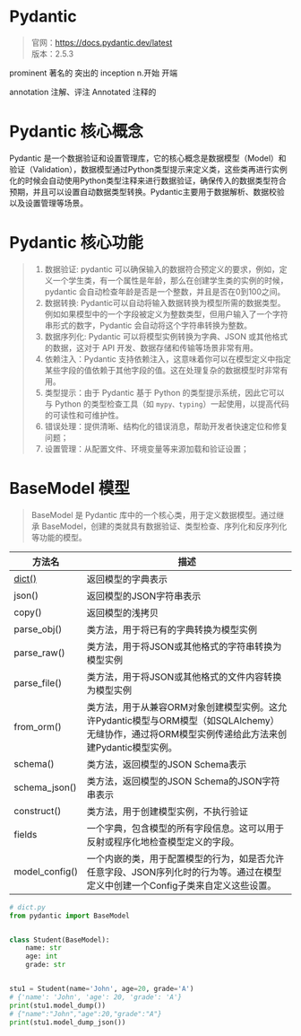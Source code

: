 # Pydantic

> 官网：https://docs.pydantic.dev/latest  
> 版本：2.5.3

prominent 著名的  突出的  inception n.开始 开端

annotation 注解、评注 Annotated 注释的

# Pydantic 核心概念
Pydantic 是一个数据验证和设置管理库，它的核心概念是数据模型（Model）和验证（Validation），数据模型通过Python类型提示来定义类，这些类再进行实例化的时候会自动使用Python类型注释来进行数据验证，确保传入的数据类型符合预期，并且可以设置自动数据类型转换。Pydantic主要用于数据解析、数据校验以及设置管理等场景。

# Pydantic 核心功能
> 1. 数据验证: pydantic 可以确保输入的数据符合预定义的要求，例如，定义一个学生类，有一个属性是年龄，那么在创建学生类的实例的时候，pydantic 会自动检查年龄是否是一个整数，并且是否在0到100之间。
> 2. 数据转换: Pydantic可以自动将输入数据转换为模型所需的数据类型。例如如果模型中的一个字段被定义为整数类型，但用户输入了一个字符串形式的数字，Pydantic 会自动将这个字符串转换为整数。
> 3. 数据序列化: Pydantic 可以将模型实例转换为字典、JSON 或其他格式的数据，这对于 API 开发、数据存储和传输等场景非常有用。
> 4. 依赖注入：Pydantic 支持依赖注入，这意味着你可以在模型定义中指定某些字段的值依赖于其他字段的值。这在处理复杂的数据模型时非常有用。
> 5. 类型提示：由于 Pydantic 基于 Python 的类型提示系统，因此它可以与 Python 的类型检查工具（如 `mypy、typing`）一起使用，以提高代码的可读性和可维护性。
> 6. 错误处理：提供清晰、结构化的错误消息，帮助开发者快速定位和修复问题；
> 7. 设置管理：从配置文件、环境变量等来源加载和验证设置；

# BaseModel 模型
> BaseModel 是 Pydantic 库中的一个核心类，用于定义数据模型。通过继承 BaseModel，创建的类就具有数据验证、类型检查、序列化和反序列化等功能的模型。

| 方法名           | 描述                                                                                                 |
|------------------|------------------------------------------------------------------------------------------------------|
| [dict()](#basemodel)   | 返回模型的字典表示                                                                                   |
| json()           | 返回模型的JSON字符串表示                                                                              |
| copy()           | 返回模型的浅拷贝                                                                                     |
| parse_obj()      | 类方法，用于将已有的字典转换为模型实例                                                               |
| parse_raw()      | 类方法，用于将JSON或其他格式的字符串转换为模型实例                                                   |
| parse_file()     | 类方法，用于将JSON或其他格式的文件内容转换为模型实例                                                 |
| from_orm()       | 类方法，用于从兼容ORM对象创建模型实例。这允许Pydantic模型与ORM模型（如SQLAlchemy）无缝协作，通过将ORM模型实例传递给此方法来创建Pydantic模型实例。 |
| schema()         | 类方法，返回模型的JSON Schema表示                                                                     |
| schema_json()    | 类方法，返回模型的JSON Schema的JSON字符串表示                                                         |
| construct()      | 类方法，用于创建模型实例，不执行验证                                                                 |
| fields           | 一个字典，包含模型的所有字段信息。这可以用于反射或程序化地检查模型定义的字段。                         |
| model_config()           | 一个内嵌的类，用于配置模型的行为，如是否允许任意字段、JSON序列化时的行为等。通过在模型定义中创建一个Config子类来自定义这些设置。              |


<a id="basemodel"></a>
```python
# dict.py
from pydantic import BaseModel


class Student(BaseModel):
    name: str
    age: int
    grade: str


stu1 = Student(name='John', age=20, grade='A')
# {'name': 'John', 'age': 20, 'grade': 'A'}
print(stu1.model_dump())
# {"name":"John","age":20,"grade":"A"}
print(stu1.model_dump_json())

```


